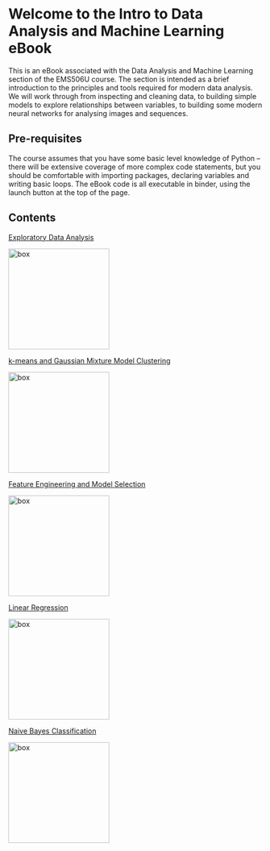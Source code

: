 # Welcome to the Intro to Data Analysis and Machine Learning eBook

This is an eBook associated with the Data Analysis and Machine Learning section of the EMS506U course. The section is intended as a brief introduction to the principles and tools required for modern data analysis. We will work through from inspecting and cleaning data, to building simple models to explore relationships between variables, to building some modern neural networks for analysing images and sequences.

## Pre-requisites
The course assumes that you have some basic level knowledge of Python – there will be extensive coverage of more complex code statements, but you should be comfortable with importing packages, declaring variables and writing basic loops.
The eBook code is all executable in binder, using the launch button at the top of the page.

## Contents

[Exploratory Data Analysis](https://keeeto.github.io/ebook-data-analysis/lecture-1-exploratory-data-analysis.html)

<img src="./images/boxplot.png" alt="box" width="200px">

[k-means and Gaussian Mixture Model Clustering](https://keeeto.github.io/ebook-data-analysis/lecture-2-clustering-kmeans-GMM.html)

<img src="./images/clusters.png" alt="box" width="200px">

[Feature Engineering and Model Selection](https://keeeto.github.io/ebook-data-analysis/lecture-3-model-selection.html)

<img src="./images/model-selection.png" alt="box" width="200px">

[Linear Regression](https://keeeto.github.io/ebook-data-analysis/lecture-4-linear-regression.html)

<img src="./images/linear-regression.png" alt="box" width="200px">

[Naive Bayes Classification](https://keeeto.github.io/ebook-data-analysis/lecture-4-naive-bayes.html)

<img src="./images/naive-bayes.png" alt="box" width="200px">


